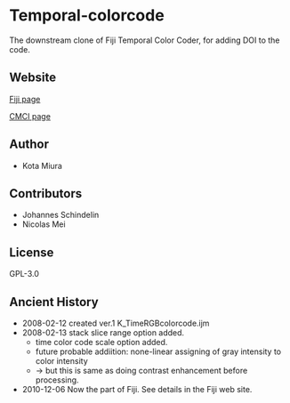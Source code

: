 # Temporal-colorcode
The downstream clone of Fiji Temporal Color Coder, for adding DOI to the code. 

## Website

[Fiji page](https://imagej.net/Temporal-Color_Code)

[CMCI page](http://wiki.cmci.info/downloads/timeseriescolorcoder)

## Author

- Kota Miura

## Contributors

- Johannes Schindelin
- Nicolas Mei

## License

GPL-3.0

## Ancient History

- 2008-02-12 created ver.1 K_TimeRGBcolorcode.ijm
- 2008-02-13 stack slice range option added.
   - time color code scale option added.
   - future probable addiition: none-linear assigning of gray intensity to color intensity
   - → but this is same as doing contrast enhancement before processing.
- 2010-12-06  Now the part of Fiji. See details in the Fiji web site.
